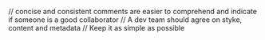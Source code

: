 // concise and consistent comments are easier to comprehend and indicate if someone is a good collaborator
// A dev team should agree on styke, content and metadata
// Keep it as simple as possible

